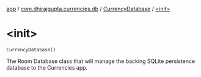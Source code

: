 [app](../../index.md) / [com.dhirajgupta.currencies.db](../index.md) / [CurrencyDatabase](index.md) / [&lt;init&gt;](./-init-.md)

# &lt;init&gt;

`CurrencyDatabase()`

The Room Database class that will manage the backing SQLite persistence database to the Currencies app.

